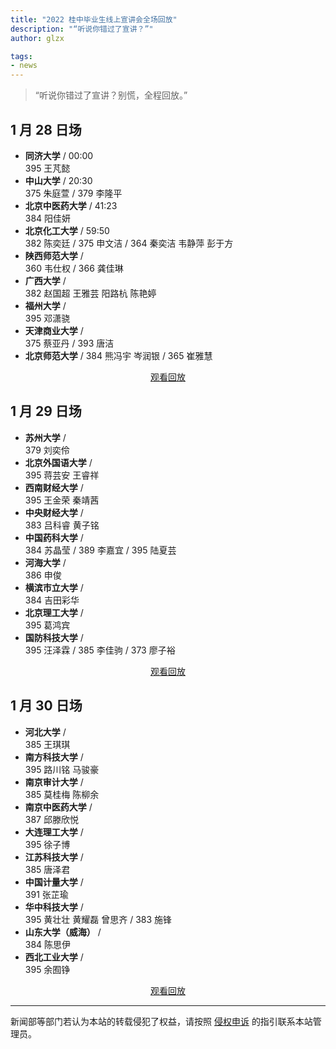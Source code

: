 ```yaml
---
title: "2022 桂中毕业生线上宣讲会全场回放"
description: "“听说你错过了宣讲？”"
author: glzx

tags:
- news
---
```


> “听说你错过了宣讲？别慌，全程回放。”

## 1 月 28 日场

- **同济大学** / 00:00  
  395 王芃懿
- **中山大学** / 20:30  
  375 朱庭萱 / 379 李隆平
- **北京中医药大学** / 41:23  
  384 阳佳妍
- **北京化工大学** / 59:50  
  382 陈奕廷 / 375 申文洁 / 364 秦奕洁 韦静萍 彭于方
- **陕西师范大学** /  
  360 韦仕权 / 366 龚佳琳
- **广西大学** /  
  382 赵国超 王雅芸 阳路杭 陈艳婷
- **福州大学** /  
  395 邓潇骁
- **天津商业大学** /  
  375 蔡亚丹 / 393 唐洁
- **北京师范大学** /
  384 熊冯宇 岑润银 / 365 崔雅慧

<div style="text-align: center">
  <p><a rel="nofollow noopener noreferrer" target="_blank" href="https://meeting.tencent.com/v2/cloud-record/share?id=faa84910-d7e6-4745-8bdf-7107a812275a&from=3" class="button">观看回放</a></p>
</div>

## 1 月 29 日场

- **苏州大学** /  
  379 刘奕伶
- **北京外国语大学** /  
  395 蒋芸安 王睿祥
- **西南财经大学** /  
  395 王金荣 秦靖茜
- **中央财经大学** /  
  383 吕科睿 黄子铭
- **中国药科大学** /  
  384 苏晶莹 / 389 李嘉宜 / 395 陆夏芸
- **河海大学** /  
  386 申俊
- **横滨市立大学** /  
  384 吉田彩华
- **北京理工大学** /  
  395 葛鸿宾
- **国防科技大学** /  
  395 汪泽霖 / 385 李佳驹 / 373 廖子裕

<div style="text-align: center">
  <p><a rel="nofollow noopener noreferrer" target="_blank" href="https://meeting.tencent.com/v2/cloud-record/share?id=dac0ca12-b709-473b-baff-a2e4f06963ce&from=3" class="button">观看回放</a></p>
</div>

## 1 月 30 日场

- **河北大学** /  
  385 王琪琪
- **南方科技大学** /  
  395 路川铭 马骏豪
- **南京审计大学** /  
  385 莫桂梅 陈柳余
- **南京中医药大学** /  
  387 邱滕欣悦
- **大连理工大学** /  
  395 徐子博
- **江苏科技大学** /  
  385 唐泽君
- **中国计量大学** /  
  391 张芷瑜
- **华中科技大学** /  
  395 黄壮壮 黄耀磊 曾思齐 / 383 施锋
- **山东大学（威海）** /  
  384 陈思伊
- **西北工业大学** /  
  395 余囿铮

<div style="text-align: center">
  <p><a rel="nofollow noopener noreferrer" target="_blank" href="https://meeting.tencent.com/v2/cloud-record/share?id=912d22b6-d12f-4e83-ad26-3b7ff75cd3c2&from=3" class="button">观看回放</a></p>
</div>

---

新闻部等部门若认为本站的转载侵犯了权益，请按照 [侵权申诉](https://glzx.xyz/helloworld/#侵权申诉) 的指引联系本站管理员。
